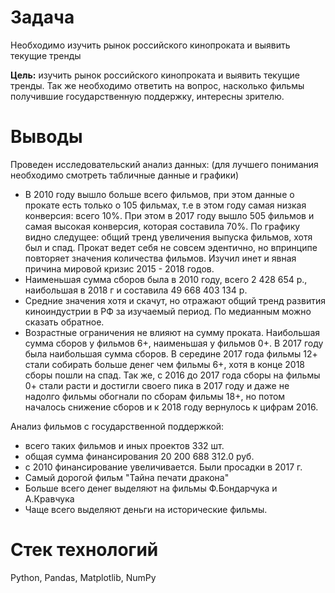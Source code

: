 # Задача
Необходимо изучить рынок российского кинопроката и выявить текущие тренды

**Цель:** изучить рынок российского кинопроката и выявить текущие тренды. Так же необходимо ответить на вопрос, насколько фильмы получившие государственную поддержку, интересны зрителю.

# Выводы
Проведен исследовательский анализ данных: (для лучшего понимания необходимо смотреть табличные данные и графики)
- В 2010 году вышло больше всего фильмов, при этом данные о прокате есть только о 105 фильмах, т.е в этом году самая низкая конверсия: всего 10%. При этом в 2017 году вышло 505 фильмов и самая высокая конверсия, которая составила 70%. По графику видно следущее: общий тренд увеличения выпуска фильмов, хотя был и спад. Прокат ведет себя не совсем эдентично, но впринципе повторяет значения количества фильмов. Изучил инет и явная причина мировой кризис 2015 - 2018 годов.
- Наименьшая сумма сборов была в 2010 году, всего 2 428 654 р., наибольшая в 2018 г и составила 49 668 403 134 р.
- Средние значения хотя и скачут, но отражают общий тренд развития киноиндустрии в РФ за изучаемый период. По медианным можно сказать обратное.
- Возрастные ограничения не влияют на сумму проката. Наибольшая сумма сборов у фильмов 6+, наименьшая у фильмов 0+. В 2017 году была наибольшая сумма сборов. В середине 2017 года фильмы 12+ стали собирать больше денег чем фильмы 6+, хотя в конце 2018 сборы пошли на спад. Так же, с 2016 до 2017 года сборы на фильмы 0+ стали расти и достигли своего пика в 2017 году и даже не надолго фильмы обогнали по сборам фильмы 18+, но потом началось снижение сборов и к 2018 году вернулось к цифрам 2016.
   
Анализ фильмов с государственной поддержкой:
- всего таких фильмов и иных проектов 332 шт.
- общая сумма финансирования 20 200 688 312.0 руб.
- с 2010 финансирование увеличивается. Были просадки в 2017 г.
- Самый дорогой фильм "Тайна печати дракона"
- Больше всего денег выделяют на фильмы Ф.Бондарчука и А.Кравчука
- Чаще всего выделяют деньги на исторические фильмы.

# Стек технологий
Python, Pandas, Matplotlib, NumPy
